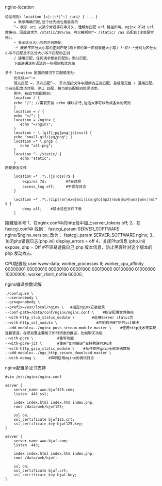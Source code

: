 nginx-location

	语法规则: location [=|~|~*|^~] /uri/ { ... }
		= 表示精确匹配,这个优先级也是最高的
		^~ 表示 uri 以某个常规字符串开头，理解为匹配 url 路径即可。nginx 不对 url 做编码，因此请求为 /static/20%/aa，可以被规则^~ /static/ /aa 匹配到(注意是空格)。
		~ 表示区分大小写的正则匹配
		~* 表示不区分大小写的正则匹配(和上面的唯一区别就是大小写) !~和!~*分别为区分大小写不匹配及不区分大小写不匹配的正则
		/ 通用匹配，任何请求都会匹配到，默认匹配.
		下面讲讲这些语法的一些规则和优先级
		
	多个 location 配置的情况下匹配顺序为:
		优先级=>^~>
		首先匹配 =，其次匹配^~, 其次是按文件中顺序的正则匹配，最后是交给 / 通用匹配。当有匹配成功时候，停止 匹配，按当前匹配规则处理请求。
		例子，有如下匹配规则:
		location / {
		echo "/"; //需要安装 echo 模块才行,这边大家可以改成各自的规则
		}
		location = / {
		echo "=/"; }
		location = /nginx {
		   echo "=/nginx";
		}
		location ~ \.(gif|jpg|png|js|css)$ {
		echo "small-gif/jpg/png"; }
		location ~* \.png$ {
		   echo "all-png";
		}
		location ^~ /static/ {
		   echo "static";
		}
	匹配静态文件

		location ~* .*\.(js|css)?$ {
			expires 7d; 		#7天过期
			access_log off;   	#不保存日志
		}

		location ~* .*\.(zip|rar|exe|msi|iso|gho|mp3|rmvb|mp4|wma|wmv|rm)?$ {
			deny all;    #禁止这些文件下载
		}


隐藏版本号
	1、在nginx.conf中的http段中加上server_tokens off;
	2、在fastcgi.conf中
		找到：
		fastcgi_param SERVER_SOFTWARE nginx/$nginx_version;
		改为：
		fastcgi_param SERVER_SOFTWARE nginx;
	3、关闭php错误日志(php.ini)
		display_errors = off
	4、关闭Php信息 (php.ini)
		expose_php = Off  #不轻易透露自己 php 版本信息，防止黑客针对这个版本的 php 发动攻击.

CPU配置段
	user www-data;
	worker_processes 8;
	worker_cpu_affinity 00000001 00000010 00000100 00001000 00010000 00100000 01000000 10000000;
	worker_rlimit_nofile 60000;

nginx编译参数详解
		
	./configure \
    --user=nobody \
    --group=nobody \
    --prefix=/usr/local/nginx \   #指定nginx安装目录
    --conf-path=/data/conf/nginx/nginx.conf \    #指定配置文件路径
    --with-http_stub_status_module \		#启用Server status页
    --with-http_ssl_module \                  #声明启用HTTP的ssl模块
    --add-module=../nginx-push-stream-module-master \    #使用http技术来实现连接管道，在项目里主要用于即时消息的推送，比如聊天功能
    --with-pcre \ 			#重写功能
    --with-pcre-jit \		#使用“即时编译”支持构建PCRE库
    --with-http_gzip_static_module \	#允许使用gzip压缩发送数据
    --add-module=../ngx_http_secure_download-master \
    --with-debug \      #声明启用nginx的调试日志


nginx配置多证书支持
	
	#vim /etc/nginx/nginx.conf

	server {
		server_name www.bjwf125.com;
		listen  443 ssl;

		index index.html index.htm index.php;
		root /data/web/bjwf125;

		ssl on;
		ssl_certificate bjwf125.crt;
		ssl_certificate_key bjwf125.key;
	}

	server {
		server_name www.bjwf.com;
		listen  443;

		index index.html index.htm index.php;
		root /data/web/bjwf;
		
		ssl on;
		ssl_certificate bjwf.crt;
		ssl_certificate_key bjwf.key;
	}






